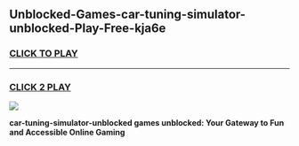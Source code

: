 
## Unblocked-Games-car-tuning-simulator-unblocked-Play-Free-kja6e
<h3>
<a href="https://premium76.site?title=car-tuning-simulator-unblocked&ref=20M">CLICK TO PLAY</a></h3>
<hr>

<h3>
<a href="https://premium76.site?title=car-tuning-simulator-unblocked&ref=20M">CLICK 2 PLAY</a>
  
</h3>

<a href="https://premium76.site?title=car-tuning-simulator-unblocked&ref=19M"><img src="https://clearcache.store/games.png"></a>


**car-tuning-simulator-unblocked games unblocked: Your Gateway to Fun and Accessible Online Gaming**

